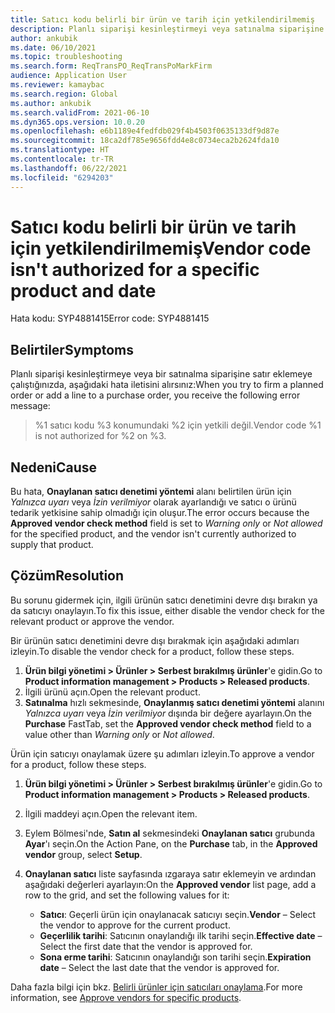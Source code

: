 ```yaml
---
title: Satıcı kodu belirli bir ürün ve tarih için yetkilendirilmemiş
description: Planlı siparişi kesinleştirmeyi veya satınalma siparişine satır eklemeyi denediğinizde, satıcı kodunun bir ürün ve tarih için yetkilendirilmemiş olduğunu belirten bir hata iletisi alırsınız.
author: ankubik
ms.date: 06/10/2021
ms.topic: troubleshooting
ms.search.form: ReqTransPO_ReqTransPoMarkFirm
audience: Application User
ms.reviewer: kamaybac
ms.search.region: Global
ms.author: ankubik
ms.search.validFrom: 2021-06-10
ms.dyn365.ops.version: 10.0.20
ms.openlocfilehash: e6b1189e4fedfdb029f4b4503f0635133df9d87e
ms.sourcegitcommit: 18ca2df785e9656fdd4e8c0734eca2b2624fda10
ms.translationtype: HT
ms.contentlocale: tr-TR
ms.lasthandoff: 06/22/2021
ms.locfileid: "6294203"
---
```

# <a name="vendor-code-isnt-authorized-for-a-specific-product-and-date"></a><span data-ttu-id="851a9-103">Satıcı kodu belirli bir ürün ve tarih için yetkilendirilmemiş</span><span class="sxs-lookup"><span data-stu-id="851a9-103">Vendor code isn't authorized for a specific product and date</span></span>

<span data-ttu-id="851a9-104">Hata kodu: SYP4881415</span><span class="sxs-lookup"><span data-stu-id="851a9-104">Error code: SYP4881415</span></span>

## <a name="symptoms"></a><span data-ttu-id="851a9-105">Belirtiler</span><span class="sxs-lookup"><span data-stu-id="851a9-105">Symptoms</span></span>

<span data-ttu-id="851a9-106">Planlı siparişi kesinleştirmeye veya bir satınalma siparişine satır eklemeye çalıştığınızda, aşağıdaki hata iletisini alırsınız:</span><span class="sxs-lookup"><span data-stu-id="851a9-106">When you try to firm a planned order or add a line to a purchase order, you receive the following error message:</span></span>

> <span data-ttu-id="851a9-107">%1 satıcı kodu %3 konumundaki %2 için yetkili değil.</span><span class="sxs-lookup"><span data-stu-id="851a9-107">Vendor code %1 is not authorized for %2 on %3.</span></span>

## <a name="cause"></a><span data-ttu-id="851a9-108">Nedeni</span><span class="sxs-lookup"><span data-stu-id="851a9-108">Cause</span></span>

<span data-ttu-id="851a9-109">Bu hata, **Onaylanan satıcı denetimi yöntemi** alanı belirtilen ürün için *Yalnızca uyarı* veya *İzin verilmiyor* olarak ayarlandığı ve satıcı o ürünü tedarik yetkisine sahip olmadığı için oluşur.</span><span class="sxs-lookup"><span data-stu-id="851a9-109">The error occurs because the **Approved vendor check method** field is set to *Warning only* or *Not allowed* for the specified product, and the vendor isn't currently authorized to supply that product.</span></span>

## <a name="resolution"></a><span data-ttu-id="851a9-110">Çözüm</span><span class="sxs-lookup"><span data-stu-id="851a9-110">Resolution</span></span>

<span data-ttu-id="851a9-111">Bu sorunu gidermek için, ilgili ürünün satıcı denetimini devre dışı bırakın ya da satıcıyı onaylayın.</span><span class="sxs-lookup"><span data-stu-id="851a9-111">To fix this issue, either disable the vendor check for the relevant product or approve the vendor.</span></span>

<span data-ttu-id="851a9-112">Bir ürünün satıcı denetimini devre dışı bırakmak için aşağıdaki adımları izleyin.</span><span class="sxs-lookup"><span data-stu-id="851a9-112">To disable the vendor check for a product, follow these steps.</span></span>

1. <span data-ttu-id="851a9-113">**Ürün bilgi yönetimi \> Ürünler \> Serbest bırakılmış ürünler**'e gidin.</span><span class="sxs-lookup"><span data-stu-id="851a9-113">Go to **Product information management \> Products \> Released products**.</span></span>
1. <span data-ttu-id="851a9-114">İlgili ürünü açın.</span><span class="sxs-lookup"><span data-stu-id="851a9-114">Open the relevant product.</span></span>
1. <span data-ttu-id="851a9-115">**Satınalma** hızlı sekmesinde, **Onaylanmış satıcı denetimi yöntemi** alanını *Yalnızca uyarı* veya *İzin verilmiyor* dışında bir değere ayarlayın.</span><span class="sxs-lookup"><span data-stu-id="851a9-115">On the **Purchase** FastTab, set the **Approved vendor check method** field to a value other than *Warning only* or *Not allowed*.</span></span>

<span data-ttu-id="851a9-116">Ürün için satıcıyı onaylamak üzere şu adımları izleyin.</span><span class="sxs-lookup"><span data-stu-id="851a9-116">To approve a vendor for a product, follow these steps.</span></span>

1. <span data-ttu-id="851a9-117">**Ürün bilgi yönetimi \> Ürünler \> Serbest bırakılmış ürünler**'e gidin.</span><span class="sxs-lookup"><span data-stu-id="851a9-117">Go to **Product information management \> Products \> Released products**.</span></span>
1. <span data-ttu-id="851a9-118">İlgili maddeyi açın.</span><span class="sxs-lookup"><span data-stu-id="851a9-118">Open the relevant item.</span></span>
1. <span data-ttu-id="851a9-119">Eylem Bölmesi'nde, **Satın al** sekmesindeki **Onaylanan satıcı** grubunda **Ayar**'ı seçin.</span><span class="sxs-lookup"><span data-stu-id="851a9-119">On the Action Pane, on the **Purchase** tab, in the **Approved vendor** group, select **Setup**.</span></span>
1. <span data-ttu-id="851a9-120">**Onaylanan satıcı** liste sayfasında ızgaraya satır eklemeyin ve ardından aşağıdaki değerleri ayarlayın:</span><span class="sxs-lookup"><span data-stu-id="851a9-120">On the **Approved vendor** list page, add a row to the grid, and set the following values for it:</span></span>

    - <span data-ttu-id="851a9-121">**Satıcı**: Geçerli ürün için onaylanacak satıcıyı seçin.</span><span class="sxs-lookup"><span data-stu-id="851a9-121">**Vendor** – Select the vendor to approve for the current product.</span></span>
    - <span data-ttu-id="851a9-122">**Geçerlilik tarihi**: Satıcının onaylandığı ilk tarihi seçin.</span><span class="sxs-lookup"><span data-stu-id="851a9-122">**Effective date** – Select the first date that the vendor is approved for.</span></span>
    - <span data-ttu-id="851a9-123">**Sona erme tarihi**: Satıcının onaylandığı son tarihi seçin.</span><span class="sxs-lookup"><span data-stu-id="851a9-123">**Expiration date** – Select the last date that the vendor is approved for.</span></span>

<span data-ttu-id="851a9-124">Daha fazla bilgi için bkz. [Belirli ürünler için satıcıları onaylama](/dynamics365/supply-chain/procurement/tasks/approve-vendors-specific-products.md).</span><span class="sxs-lookup"><span data-stu-id="851a9-124">For more information, see [Approve vendors for specific products](/dynamics365/supply-chain/procurement/tasks/approve-vendors-specific-products.md).</span></span>
